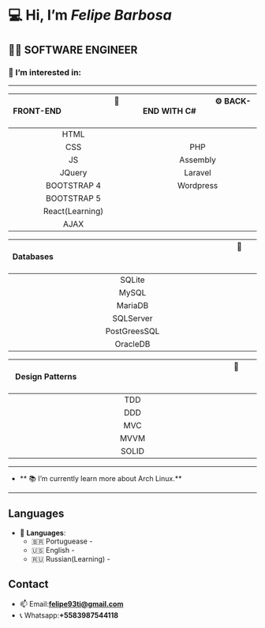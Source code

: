 :computer: Hi, I’m *Felipe Barbosa*
===================================
:man_technologist: SOFTWARE ENGINEER
-----------------------------------
### 👀 I’m interested in:
-----------------------------------

    
 | &ensp; &ensp; &ensp; &ensp; &ensp; &ensp; &ensp;&ensp; &ensp; &ensp; &ensp; &ensp;&ensp; &ensp; &ensp;    :art: **FRONT-END**  &ensp;  &ensp;&ensp; &ensp; &ensp; &ensp;&ensp; &ensp; &ensp; &ensp; &ensp;&ensp; &ensp; &ensp; &ensp; &ensp;|  &ensp;  &ensp; &ensp; &ensp; &ensp;&ensp; &ensp; &ensp; &ensp; &ensp;  &ensp; &ensp; :gear: **BACK-END WITH C#**  &ensp; &ensp; &ensp;&ensp; &ensp; &ensp; &ensp; &ensp;&ensp; &ensp;  &ensp; &ensp; &ensp;|
 |:---:| :---:|
 | HTML                 |                              |
 | CSS                  | PHP                          |
 | JS                   | Assembly                     |
 | JQuery               | Laravel                      |
 | BOOTSTRAP 4          | Wordpress                    |
 | BOOTSTRAP 5          |                              |
 | React(Learning)      |                              |
 | AJAX                 |                              |


 

| &ensp;  &ensp; &ensp; &ensp;  &ensp; &ensp; &ensp; &ensp; &ensp;&ensp;  &ensp; &ensp; &ensp;&ensp; &ensp; &ensp; &ensp; &ensp;&ensp; &ensp; &ensp; &ensp; &ensp;&ensp; &ensp; &ensp; &ensp; &ensp; &ensp; &ensp; &ensp; &ensp; &ensp;&ensp; &ensp; &ensp; &ensp; :floppy_disk: **Databases**  &ensp; &ensp; &ensp; &ensp; &ensp; &ensp;&ensp; &ensp; &ensp; &ensp; &ensp;&ensp; &ensp; &ensp; &ensp; &ensp;&ensp; &ensp; &ensp; &ensp; &ensp;&ensp; &ensp; &ensp; &ensp; &ensp;&ensp;  &ensp;&ensp;  &ensp;&ensp;  &ensp;&ensp;  &ensp;&ensp; &ensp; &ensp; &ensp;  &ensp; |
|:---:|
|    SQLite                    |
|    MySQL                     |
|    MariaDB                   |
|    SQLServer                 |
|    PostGreesSQL              |
|    OracleDB                  |
      
| &ensp;  &ensp; &ensp;  &ensp; &ensp; &ensp; &ensp; &ensp;&ensp;  &ensp; &ensp; &ensp;&ensp; &ensp; &ensp; &ensp; &ensp;&ensp; &ensp; &ensp; &ensp; &ensp;&ensp; &ensp; &ensp; &ensp; &ensp; &ensp; &ensp; &ensp; &ensp; &ensp;&ensp; &ensp; &ensp; &ensp; :triangular_ruler: **Design Patterns**  &ensp; &ensp; &ensp; &ensp; &ensp; &ensp;&ensp; &ensp; &ensp; &ensp; &ensp;&ensp; &ensp; &ensp; &ensp; &ensp;&ensp; &ensp; &ensp; &ensp; &ensp;&ensp; &ensp; &ensp; &ensp; &ensp;&ensp;  &ensp;&ensp;  &ensp;&ensp;  &ensp;&ensp;  &ensp;&ensp; &ensp;  &ensp;| 
|:---:|
|       TDD          |
|       DDD          |
|       MVC          |       
|       MVVM         |
|       SOLID        |
      
 
------------------------------------------------------------------------------------------------

     
- ** :books: I’m currently learn more about Arch Linux.**


------------------------------------------------------------------------------------------------




Languages
------------------------------------------------------------------------------------------------

-  :speech_balloon: **Languages**:
    * :brazil: Portuguease -
    * :us: English -
    * :ru: Russian(Learning) -
 


Contact
------------------------------------------------------------------------------------------------
  
- 📫 Email:**felipe93ti@gmail.com**
- 📞 Whatsapp:**+5583987544118**

